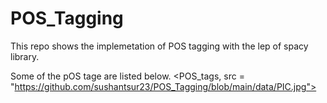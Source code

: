 # POS_Tagging

This repo shows the implemetation of POS tagging with the lep of spacy library.

Some of the pOS tage are listed below.
<POS_tags, src = "https://github.com/sushantsur23/POS_Tagging/blob/main/data/PIC.jpg">